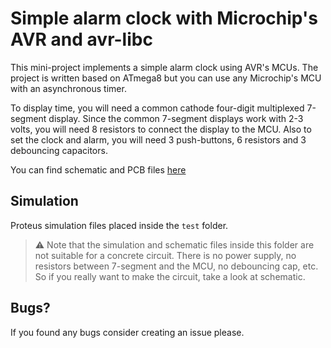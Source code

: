 # Simple alarm clock with Microchip's AVR and avr-libc

This mini-project implements a simple alarm clock using AVR's MCUs. The project is written based on ATmega8 but you can use any Microchip's MCU with an asynchronous timer.

To display time, you will need a common cathode four-digit multiplexed 7-segment display. Since the common 7-segment displays work with 2-3 volts, you will need 8 resistors to connect the display to the MCU. Also to set the clock and alarm, you will need 3 push-buttons, 6 resistors and 3 debouncing capacitors.

You can find schematic and PCB files [here](https://github.com/GHOST-mHBr/PCBs/tree/master/Alarm-Clock)

## Simulation

Proteus simulation files placed inside the `test` folder.

> :warning: Note that the simulation and schematic files inside this folder are not suitable for a concrete circuit. There is no power supply, no resistors between 7-segment and the MCU, no debouncing cap, etc.
> So if you really want to make the circuit, take a look at schematic.

## Bugs?

If you found any bugs consider creating an issue please.
